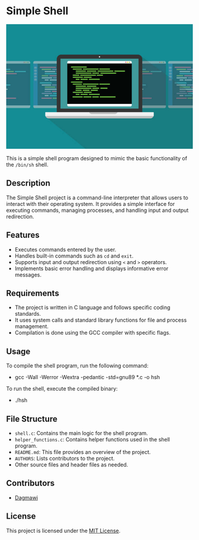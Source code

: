 # Simple Shell
![Unix Shell Image](shell.jpg)

This is a simple shell program designed to mimic the basic functionality of the `/bin/sh` shell.

## Description

The Simple Shell project is a command-line interpreter that allows users to interact with their operating system. It provides a simple interface for executing commands, managing processes, and handling input and output redirection.

## Features

- Executes commands entered by the user.
- Handles built-in commands such as `cd` and `exit`.
- Supports input and output redirection using `<` and `>` operators.
- Implements basic error handling and displays informative error messages.

## Requirements

- The project is written in C language and follows specific coding standards.
- It uses system calls and standard library functions for file and process management.
- Compilation is done using the GCC compiler with specific flags.

## Usage

To compile the shell program, run the following command:

- gcc -Wall -Werror -Wextra -pedantic -std=gnu89 *.c -o hsh

To run the shell, execute the compiled binary:

- ./hsh

## File Structure

- `shell.c`: Contains the main logic for the shell program.
- `helper_functions.c`: Contains helper functions used in the shell program.
- `README.md`: This file provides an overview of the project.
- `AUTHORS`: Lists contributors to the project.
- Other source files and header files as needed.

## Contributors

- [Dagmawi](https://github.com/Dagmawi-Y)

## License

This project is licensed under the [MIT License](https://opensource.org/license/mit).
